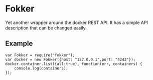 # Fokker

Yet another wrapper around the docker REST API. It has a simple API description that can be changed easily.

## Example

    var Fokker = require("fokker");
    var docker = new Fokker({host: "127.0.0.1",port: "4243"});
    docker.container.list({all:true}, function(err, containers) {
        console.log(containers);
    });
